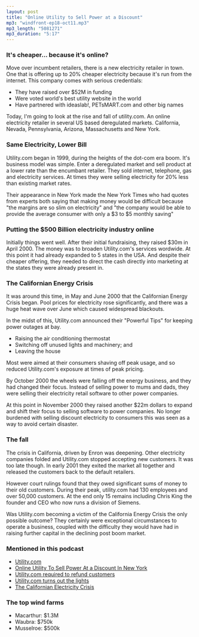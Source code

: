 ```yaml
---
layout: post
title: "Online Utility to Sell Power at a Discount"
mp3: "windfront-ep18-oct11.mp3"
mp3_length: "5081271"
mp3_duration: "5:17"
---
```


### It's cheaper... because it's online?
Move over incumbent retailers, there is a new electricity retailer in town. One that
is offering up to 20% cheaper electricity because it's run from the internet. This
company comes with serious credentials:

 - They have raised over $52M in funding
 - Were voted world's best utility website in the world
 - Have partnered with ideaslab!, PETsMART.com and other big names

Today, I'm going to look at the rise and fall of utility.com. An online electricity
retailer in several US based deregulated markets. California, Nevada, Pennsylvania,
Arizona, Massachusetts and New York.

### Same Electricity, Lower Bill
Utility.com began in 1999, during the heights of the dot-com era boom. It's business
model was simple. Enter a deregulated market and sell product at a lower rate than
the encumbant retailer. They sold internet, telephone, gas and electricity services.
At times they were selling electricity for 20% less than existing market rates.

Their appearance in New York made the New York Times who had quotes from experts both saying
that making money would be difficult because "the margins are so slim on electricity" and 
"the company would be able to provide the average consumer with only a $3 to $5 monthly saving"

### Putting the $500 Billion electricity industry online
Initially things went well. After their initial fundraising, they raised $30m in April 2000.
The money was to broaden Utility.com's services wordwide. At this point it had already
expanded to 5 states in the USA. And despite their cheaper offering, they needed to
direct the cash directly into marketing at the states they were already present in.

### The Californian Energy Crisis
It was around this time, in May and June 2000 that the Californian Energy Crisis began.
Pool prices for electricity rose significantly, and there was a huge heat wave over June which
caused widespread blackouts.

In the midst of this, Utility.com announced their "Powerful Tips" for keeping power outages at bay.

 - Raising the air conditioning thermostat
 - Switching off unused lights and machinery; and
 - Leaving the house

Most were aimed at their consumers shaving off peak usage, and so reduced Utility.com's exposure
at times of peak pricing. 

By October 2000 the wheels were falling off the energy business, and they had changed their focus.
Instead of selling power to mums and dads, they were selling their electricity retail software to
other power companies.

At this point in November 2000 they raised another $22m dollars to expand and shift their
focus to selling software to power companies. No longer burdened with selling discount
electricity to consumers this was seen as a way to avoid certain disaster. 

### The fall
The crisis in California, driven by Enron was deepening. Other electricity companies folded
and Utility.com stopped accepting new customers. It was too late though. In early 2001 they
exited the market all together and released the customers back to the default retailers.

However court rulings found that they owed significant sums of money to their old customers.
During their peak, utility.com had 130 employees and over 50,000 customers. At the end
only 15 remains including Chris King the founder and CEO who now runs a division of
Siemens.

Was Utility.com becoming a victim of the California Energy Crisis the only possible outcome?
They certainly were exceptional circumstances to operate a business, coupled with the 
difficulty they would have had in raising further capital in the declining post boom
market. 

### Mentioned in this podcast

- [Utility.com](http://web.archive.org/web/20000815055307/http://www.utility.com/)
- [Online Utility To Sell Power At a Discount In New York](http://www.nytimes.com/2000/04/21/nyregion/online-utility-to-sell-power-at-a-discount-in-new-york.html)
- [Utility.com required to refund customers](http://articles.philly.com/2005-12-28/business/25422280_1_utility-com-new-refund-actual-checks)
- [Utility.com turns out the lights](http://news.cnet.com/Utility.com-turns-out-the-lights/2100-1017_3-254263.html)
- [The Californian Electricity Crisis](https://en.wikipedia.org/wiki/California_electricity_crisis)

### The top wind farms

- Macarthur: $1.3M
- Waubra: $750k
- Musselroe: $500k
